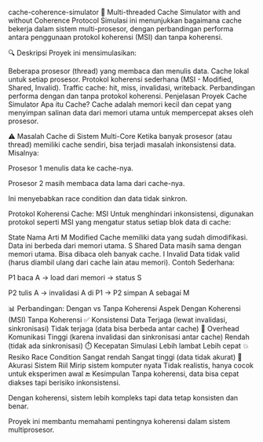 cache-coherence-simulator
🧠 Multi-threaded Cache Simulator with and without Coherence Protocol
Simulasi ini menunjukkan bagaimana cache bekerja dalam sistem multi-prosesor, dengan perbandingan performa antara penggunaan protokol koherensi (MSI) dan tanpa koherensi.

🔍 Deskripsi
Proyek ini mensimulasikan:

Beberapa prosesor (thread) yang membaca dan menulis data.
Cache lokal untuk setiap prosesor.
Protokol koherensi sederhana (MSI - Modified, Shared, Invalid).
Traffic cache: hit, miss, invalidasi, writeback.
Perbandingan performa dengan dan tanpa protokol koherensi.
Penjelasan Proyek Cache Simulator
Apa itu Cache? Cache adalah memori kecil dan cepat yang menyimpan salinan data dari memori utama untuk mempercepat akses oleh prosesor.

⚠️ Masalah Cache di Sistem Multi-Core Ketika banyak prosesor (atau thread) memiliki cache sendiri, bisa terjadi masalah inkonsistensi data. Misalnya:

Prosesor 1 menulis data ke cache-nya.

Prosesor 2 masih membaca data lama dari cache-nya.

Ini menyebabkan race condition dan data tidak sinkron.

Protokol Koherensi Cache: MSI
Untuk menghindari inkonsistensi, digunakan protokol seperti MSI yang mengatur status setiap blok data di cache:

State	Nama	Arti
M	Modified	Cache memiliki data yang sudah dimodifikasi. Data ini berbeda dari memori utama.
S	Shared	Data masih sama dengan memori utama. Bisa dibaca oleh banyak cache.
I	Invalid	Data tidak valid (harus diambil ulang dari cache lain atau memori).
Contoh Sederhana:

P1 baca A → load dari memori → status S

P2 tulis A → invalidasi A di P1 → P2 simpan A sebagai M

📊 Perbandingan: Dengan vs Tanpa Koherensi
Aspek	Dengan Koherensi (MSI)	Tanpa Koherensi
✅ Konsistensi Data	Terjaga (lewat invalidasi, sinkronisasi)	Tidak terjaga (data bisa berbeda antar cache)
🔄 Overhead Komunikasi	Tinggi (karena invalidasi dan sinkronisasi antar cache)	Rendah (tidak ada sinkronisasi)
⏱️ Kecepatan Simulasi	Lebih lambat	Lebih cepat
💥 Resiko Race Condition	Sangat rendah	Sangat tinggi (data tidak akurat)
🧪 Akurasi Sistem Riil	Mirip sistem komputer nyata	Tidak realistis, hanya cocok untuk eksperimen awal
🔚 Kesimpulan
Tanpa koherensi, data bisa cepat diakses tapi berisiko inkonsistensi.

Dengan koherensi, sistem lebih kompleks tapi data tetap konsisten dan benar.

Proyek ini membantu memahami pentingnya koherensi dalam sistem multiprosesor.
